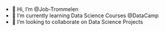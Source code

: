 - 👋 Hi, I’m @Job-Trommelen
- 🌱 I’m currently learning Data Science Courses @DataCamp
- 💞️ I’m looking to collaborate on Data Science Projects

<!---
Job-Trommelen/Job-Trommelen is a ✨ special ✨ repository because its `README.md` (this file) appears on your GitHub profile.
You can click the Preview link to take a look at your changes.
--->
